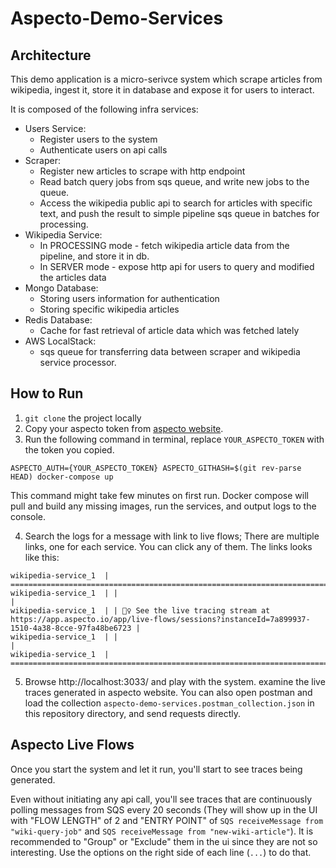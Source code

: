 # Aspecto-Demo-Services

## Architecture
This demo application is a micro-serivce system which scrape articles from wikipedia, ingest it, store it in database and expose it for users to interact.

It is composed of the following infra services:
- Users Service:
    * Register users to the system
    * Authenticate users on api calls
- Scraper:
    * Register new articles to scrape with http endpoint
    * Read batch query jobs from sqs queue, and write new jobs to the queue.
    * Access the wikipedia public api to search for articles with specific text, and push the result to simple pipeline sqs queue in batches for processing.
- Wikipedia Service:
    * In PROCESSING mode - fetch wikipedia article data from the pipeline, and store it in db.
    * In SERVER mode - expose http api for users to query and modified the articles data
- Mongo Database:
    * Storing users information for authentication
    * Storing specific wikipedia articles
- Redis Database:
    * Cache for fast retrieval of article data which was fetched lately
- AWS LocalStack:
    * sqs queue for transferring data between scraper and wikipedia service processor.

## How to Run
1. `git clone` the project locally
2. Copy your aspecto token from [aspecto website](https://app.aspecto.io/app/integration/api-key).
3. Run the following command in terminal, replace `YOUR_ASPECTO_TOKEN` with the token you copied.
```
ASPECTO_AUTH={YOUR_ASPECTO_TOKEN} ASPECTO_GITHASH=$(git rev-parse HEAD) docker-compose up
```
This command might take few minutes on first run.
Docker compose will pull and build any missing images, run the services, and output logs to the console. 

4. Search the logs for a message with link to live flows; There are multiple links, one for each service. You can click any of them. The links looks like this:

```
wikipedia-service_1  | ====================================================================================================================================
wikipedia-service_1  | |                                                                                                                                  |
wikipedia-service_1  | | 🕵️‍♀️ See the live tracing stream at https://app.aspecto.io/app/live-flows/sessions?instanceId=7a899937-1510-4a38-8cce-97fa48be6723 |
wikipedia-service_1  | |                                                                                                                                  |
wikipedia-service_1  | ====================================================================================================================================
```
5. Browse http://localhost:3033/ and play with the system. examine the live traces generated in aspecto website. You can also open postman and load the collection `aspecto-demo-services.postman_collection.json` in this repository directory, and send requests directly. 

## Aspecto Live Flows
Once you start the system and let it run, you'll start to see traces being generated. 

Even without initiating any api call, you'll see traces that are continuously polling messages from SQS every 20 seconds (They will show up in the UI with "FLOW LENGTH" of 2 and "ENTRY POINT" of `SQS receiveMessage from "wiki-query-job"` and `SQS receiveMessage from "new-wiki-article"`). It is recommended to "Group" or "Exclude" them in the ui since they are not so interesting. Use the options on the right side of each line (`...`) to do that.
